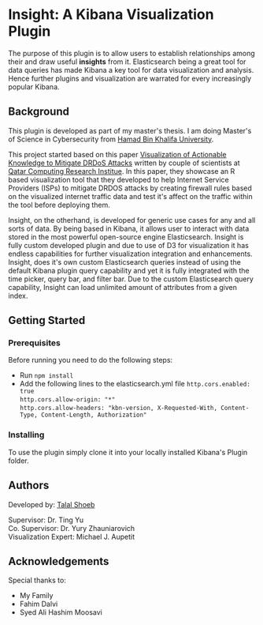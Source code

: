 # Insight: A Kibana Visualization Plugin
The purpose of this plugin is to allow users to establish relationships among their and draw useful **insights** from it. Elasticsearch being a great tool for data queries has made Kibana a key tool for data visualization and analysis. Hence further plugins and visualization are warrated for every increasingly popular Kibana.

## Background
This plugin is developed as part of my master's thesis. I am doing Master's of Science in Cybersecurity from [Hamad Bin Khalifa University](https://hbku.edu.qa/).

This project started based on this paper [Visualization of Actionable Knowledge to Mitigate DRDoS Attacks](https://ieeexplore.ieee.org/abstract/document/7739577/) written by couple of scientists at [Qatar Computing Research Institue](https://www.qcri.org/). In this paper, they showcase an R based visualization tool that they developed to help Internet Service Providers (ISPs) to mitigate DRDOS attacks by creating firewall rules based on the visualized internet traffic data and test it's affect on the traffic within the tool before deploying them.

Insight, on the otherhand, is developed for generic use cases for any and all sorts of data. By being based in Kibana, it allows user to interact with data stored in the most powerful open-source engine Elasticsearch. Insight is fully custom developed plugin and due to use of D3 for visualization it has endless capabilities for further visualization integration and enhancements. Insight, does it's own custom Elasticsearch queries instead of using the default Kibana plugin query capability and yet it is fully integrated with the time picker, query bar, and filter bar. Due to the custom Elasticsearch query capability, Insight can load unlimited amount of attributes from a given index.


## Getting Started

### Prerequisites
Before running you need to do the following steps:
- Run ```npm install```
- Add the following lines to the elasticsearch.yml file
```http.cors.enabled: true```<br />
```http.cors.allow-origin: "*"```<br />
```http.cors.allow-headers: "kbn-version, X-Requested-With, Content-Type, Content-Length, Authorization"```

### Installing
To use the plugin simply clone it into your locally installed Kibana's Plugin folder.

## Authors

Developed by: [Talal Shoeb](https://www.linkedin.com/in/talal-shoeb/)

Supervisor: Dr. Ting Yu<br />
Co. Supervisor: Dr. Yury Zhauniarovich<br />
Visualization Expert: Michael J. Aupetit

## Acknowledgements
Special thanks to:

* My Family
* Fahim Dalvi
* Syed Ali Hashim Moosavi
